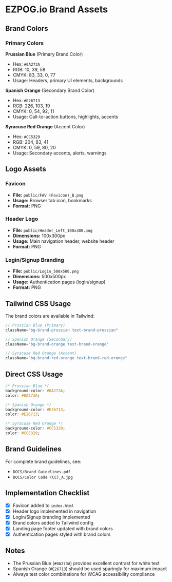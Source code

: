 # EZPOG.io Brand Assets

## Brand Colors

### Primary Colors

**Prussian Blue** (Primary Brand Color)
- Hex: `#0A273A`
- RGB: 10, 39, 58
- CMYK: 83, 33, 0, 77
- Usage: Headers, primary UI elements, backgrounds

**Spanish Orange** (Secondary Brand Color)
- Hex: `#E26713`
- RGB: 226, 103, 19
- CMYK: 0, 54, 92, 11
- Usage: Call-to-action buttons, highlights, accents

**Syracuse Red Orange** (Accent Color)
- Hex: `#CC5329`
- RGB: 204, 83, 41
- CMYK: 0, 59, 80, 20
- Usage: Secondary accents, alerts, warnings

## Logo Assets

### Favicon
- **File:** `public/FAV (Favicon)_B.png`
- **Usage:** Browser tab icon, bookmarks
- **Format:** PNG

### Header Logo
- **File:** `public/Header_Left_100x300.png`
- **Dimensions:** 100x300px
- **Usage:** Main navigation header, website header
- **Format:** PNG

### Login/Signup Branding
- **File:** `public/Login_500x500.png`
- **Dimensions:** 500x500px
- **Usage:** Authentication pages (login/signup)
- **Format:** PNG

## Tailwind CSS Usage

The brand colors are available in Tailwind:

```jsx
// Prussian Blue (Primary)
className="bg-brand-prussian text-brand-prussian"

// Spanish Orange (Secondary)
className="bg-brand-orange text-brand-orange"

// Syracuse Red Orange (Accent)
className="bg-brand-red-orange text-brand-red-orange"
```

## Direct CSS Usage

```css
/* Prussian Blue */
background-color: #0A273A;
color: #0A273A;

/* Spanish Orange */
background-color: #E26713;
color: #E26713;

/* Syracuse Red Orange */
background-color: #CC5329;
color: #CC5329;
```

## Brand Guidelines

For complete brand guidelines, see:
- `DOCS/Brand Guidelines.pdf`
- `DOCS/Color Code (CC)_A.jpg`

## Implementation Checklist

- [x] Favicon added to `index.html`
- [x] Header logo implemented in navigation
- [x] Login/Signup branding implemented
- [x] Brand colors added to Tailwind config
- [x] Landing page footer updated with brand colors
- [x] Authentication pages styled with brand colors

## Notes

- The Prussian Blue (`#0A273A`) provides excellent contrast for white text
- Spanish Orange (`#E26713`) should be used sparingly for maximum impact
- Always test color combinations for WCAG accessibility compliance
